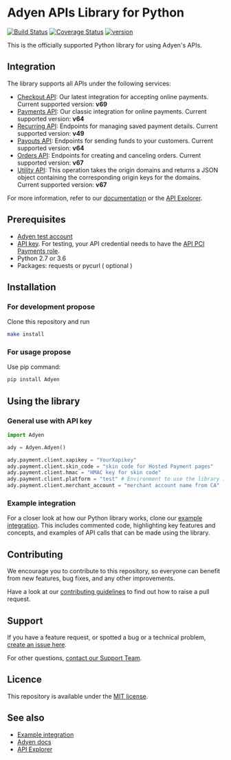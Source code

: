 # Adyen APIs Library for Python

[![Build Status](https://travis-ci.org/Adyen/adyen-python-api-library.svg?branch=main)](https://travis-ci.org/Adyen/adyen-python-api-library)
[![Coverage Status](https://coveralls.io/repos/github/Adyen/adyen-python-api-library/badge.svg?branch=main)](https://coveralls.io/github/Adyen/adyen-python-api-library?branch=main)
[![version](https://img.shields.io/badge/version-7.0.0-blue.svg)](https://docs.adyen.com/development-resources/libraries)

This is the officially supported Python library for using Adyen's APIs.

## Integration 
The library supports all APIs under the following services:
 
* [Checkout API](https://docs.adyen.com/api-explorer/#/CheckoutService/v69/overview): Our latest integration for accepting online payments. Current supported version:  **v69**
* [Payments API](https://docs.adyen.com/api-explorer/#/Payment/v64/overview): Our classic integration for online payments. Current supported version:  **v64**
* [Recurring API](https://docs.adyen.com/api-explorer/#/Recurring/v49/overview): Endpoints for managing saved payment details. Current supported version:  **v49**
* [Payouts API](https://docs.adyen.com/api-explorer/#/Payout/v64/overview): Endpoints for sending funds to your customers. Current supported version:  **v64**
* [Orders API](https://docs.adyen.com/api-explorer/#/CheckoutService/v67/post/orders): Endpoints for creating and canceling orders. Current supported version:  **v67**
* [Utility API](https://docs.adyen.com/api-explorer/#/CheckoutService/v67/post/originKeys): This operation takes the origin domains and returns a JSON object containing the corresponding origin keys for the domains. Current supported version:  **v67**
 
For more information, refer to our [documentation](https://docs.adyen.com/) or the [API Explorer](https://docs.adyen.com/api-explorer/).
 
 
## Prerequisites
 
-   [Adyen test account](https://docs.adyen.com/get-started-with-adyen)
-   [API key](https://docs.adyen.com/development-resources/api-credentials#generate-api-key). For testing, your API credential needs to have the [API PCI Payments role](https://docs.adyen.com/development-resources/api-credentials#roles).
- Python 2.7 or 3.6
- Packages: requests or pycurl ( optional )
 

 ## Installation

### For development propose

Clone this repository and run 
~~~~ bash 
make install
~~~~

### For usage propose

Use pip command: 
~~~~ bash 
pip install Adyen
~~~~

## Using the library
 
 
### General use with API key
 
~~~~ python
import Adyen

ady = Adyen.Adyen()

ady.payment.client.xapikey = "YourXapikey"
ady.payment.client.skin_code = "skin code for Hosted Payment pages"
ady.payment.client.hmac = "HMAC key for skin code"
ady.payment.client.platform = "test" # Environment to use the library in.
ady.payment.client.merchant_account = "merchant account name from CA"
~~~~
 
### Example integration
 
For a closer look at how our Python library works, clone our [example integration](https://github.com/adyen-examples/adyen-python-online-payments). This includes commented code, highlighting key features and concepts, and examples of API calls that can be made using the library.


## Contributing
 
We encourage you to contribute to this repository, so everyone can benefit from new features, bug fixes, and any other improvements.
 
 
Have a look at our [contributing guidelines](https://github.com/Adyen/adyen-python-api-library/blob/develop/CONTRIBUTING.md) to find out how to raise a pull request.
 
 
## Support
If you have a feature request, or spotted a bug or a technical problem, [create an issue here](https://github.com/Adyen/adyen-web/issues/new/choose).
 
For other questions, [contact our Support Team](https://www.adyen.help/hc/en-us/requests/new?ticket_form_id=360000705420).
 
 
## Licence
This repository is available under the [MIT license](https://github.com/Adyen/adyen-python-api-library/blob/main/LICENSE.md).
 
 
## See also
* [Example integration](https://github.com/adyen-examples/adyen-python-online-payments)
* [Adyen docs](https://docs.adyen.com/)
* [API Explorer](https://docs.adyen.com/api-explorer/)
